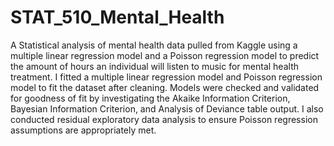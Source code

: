 # STAT_510_Mental_Health
A Statistical analysis of mental health data pulled from Kaggle using a multiple linear regression model and a Poisson regression model to predict the amount of hours an individual will listen to music for mental health treatment.
I fitted a multiple linear regression model and Poisson regression model to fit the dataset after cleaning. Models were checked and validated for goodness of fit by investigating the Akaike Information Criterion, Bayesian Information Criterion, and Analysis of Deviance table output. I also conducted residual exploratory data analysis to ensure Poisson regression assumptions are appropriately met. 
